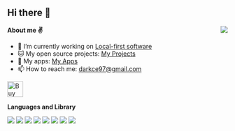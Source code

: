 ## Hi there 👋

<img align="right" src="https://github-readme-stats.vercel.app/api?username=luoxuhai&show_icons=true&theme=graywhite" />

**About me ✌️**

- 🔭 I’m currently working on [Local-first software](https://www.inkandswitch.com/local-first)
- 🐱 My open source projects: [My Projects](https://luoxuhai.com/projects)
- 📱 My apps: [My Apps](https://luoxuhai.com/apps)
- 📫 How to reach me: darkce97@gmail.com

<a href='https://ko-fi.com/T6T6IU74O' target='_blank'><img height='36' style='border:0px;height:36px;' src='https://storage.ko-fi.com/cdn/kofi3.png?v=3' border='0' alt='Buy Me a Coffee' /></a>

**Languages and Library**  

<p>
<img src="https://img.shields.io/badge/JavaScript-323330?style=for-the-badge&logo=javascript&logoColor=f1e05a" />
<img src="https://img.shields.io/badge/WebAssembly-654FF0?style=for-the-badge&logo=WebAssembly&logoColor=white" />
<img src="https://img.shields.io/badge/Java-323330?style=for-the-badge&logo=java&logoColor=f1e05a" />
<img src="https://img.shields.io/badge/Swift-dddddd?style=for-the-badge&logo=swift&logoColor=f05137" />
<img src="https://img.shields.io/badge/React-20232A?style=for-the-badge&logo=react&logoColor=61DAFB" />
<img src="https://img.shields.io/badge/React_Native-20232A?style=for-the-badge&logo=react&logoColor=61DAFB" />
<img src="https://img.shields.io/badge/Node.js-339933?style=for-the-badge&logo=nodedotjs&logoColor=white" />
<img src="https://img.shields.io/badge/Three.js-dddddd?style=for-the-badge&logo=threedotjs&logoColor=black" />
</p>
